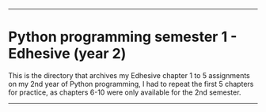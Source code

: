 
***

# Python programming semester 1 - Edhesive (year 2)

This is the directory that archives my Edhesive chapter 1 to 5 assignments on my 2nd year of Python programming, I had to repeat the first 5 chapters for practice, as chapters 6-10 were only available for the 2nd semester.

***
